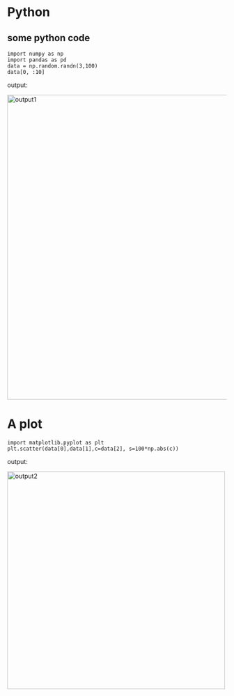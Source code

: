 # Python





## some python code
```{code cell} ipython3
import numpy as np
import pandas as pd
data = np.random.randn(3,100)
data[0, :10]
```

<html>
    <p>output:</p>
       <img src ="https://github.com/ritviksahajpal/yield_forecasting/blob/master/images/Sample_code1_output.png", alt = "output1" , width = "700px">
</html>


# A plot
```{code cell} ipython3
import matplotlib.pyplot as plt
plt.scatter(data[0],data[1],c=data[2], s=100*np.abs(c))
```
<html>
    <p>output:</p>
       <img src ="https://github.com/ritviksahajpal/yield_forecasting/blob/master/images/Sample_code2_output.png", alt = "output2" , width = "500px">
</html>

